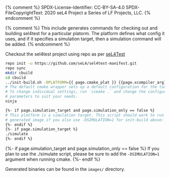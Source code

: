{% comment %}
SPDX-License-Identifier: CC-BY-SA-4.0
SPDX-FileCopyrightText: 2020 seL4 Project a Series of LF Projects, LLC.
{% endcomment %}

{% comment %}
This include generates commands for checking out and building sel4test for a particular platorm.
The platform defines what config it uses, and if it specifies a simulation target, then a simulation command will be added.
{% endcomment %}

Checkout the sel4test project using repo as per [seL4Test](/seL4Test)
```bash
repo init -u https://github.com/seL4/sel4test-manifest.git
repo sync
mkdir cbuild
cd cbuild
../init-build.sh -DPLATFORM={{ page.cmake_plat }} {{page.xcompiler_arg}}
# The default cmake wrapper sets up a default configuration for the target platform.
# To change individual settings, run `ccmake .` and change the configuration
# parameters to suit your needs.
ninja

{%- if page.simulation_target and page.simulation_only == false %}
# This platform is a simulation target. This script should work to run the
# generated image if you also use -DSIMULATION=1 for init-build above:
{%- endif %}
{%- if page.simulation_target %}
./simulate
{%- endif %}

```

{%- if page.simulation_target and page.simulation_only == false %}
If you plan to use the ./simulate script, please be sure to add the
`-DSIMULATION=1` argument when running cmake.
{%- endif %}

Generated binaries can be found in the `images/` directory.
